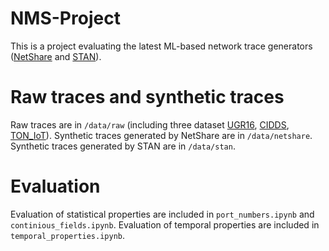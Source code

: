 # NMS-Project

This is a project evaluating the latest ML-based network trace generators ([NetShare](https://github.com/netsharecmu/NetShare.git) and [STAN](https://github.com/ShengzheXu/stan.git)).

# Raw traces and synthetic traces

Raw traces are in `/data/raw` (including three dataset [UGR16](https://nesg.ugr.es/nesg-ugr16/), [CIDDS](https://www.hs-coburg.de/forschung/forschungsprojekte-oeffentlich/informationstechnologie/cidds-coburg-intrusion-detection-data-sets.html), [TON_IoT](https://research.unsw.edu.au/projects/toniot-datasets)). 
Synthetic traces generated by NetShare are in `/data/netshare`.
Synthetic traces generated by STAN are in `/data/stan`.

# Evaluation

Evaluation of statistical properties are included in `port_numbers.ipynb` and `continious_fields.ipynb`.
Evaluation of temporal properties are included in `temporal_properties.ipynb`.





